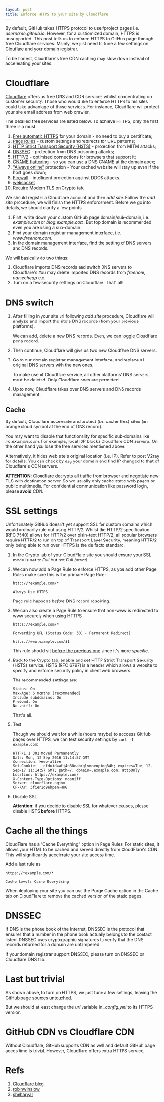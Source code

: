 ```yaml
---
layout: post
title: Enforce HTTPS to your site by Cloudflare
---
```


By default, GitHub takes HTTPS protocol to user/project pages i.e. *username.github.io*. However, for a custiomized domain, HTTPS is unsupported. This post tells us to enforce HTTPS to GitHub page through free Cloudflare services. Mainly, we just need to tune a few settings on Clouflare and your domain registrar.

To be honest, Cloudflare's free CDN caching may slow down instead of accelerating your sites.

# Cloudflare

[Cloudflare](https://www.cloudflare.com) offers us free DNS and CDN services whilist concentrating on customer security. Those who would like to enforce HTTPS to his sites could take advantage of those services. For instance, Cloudflare will protect your site email address from web crawler.

The detailed free services are listed below. To achieve HTTPS, only the first three is a must.

1. [Free automatic HTTPS](https://blog.cloudflare.com/introducing-universal-ssl/) for your domain - no need to buy a certificate;
2. [Page Rules](https://support.cloudflare.com/hc/en-us/articles/200168306-Is-there-a-tutorial-for-Page-Rules-) - custom settings and redirects for URL patterns;
3. [HTTP Strict Transport Security (HSTS)](https://blog.cloudflare.com/enforce-web-policy-with-hypertext-strict-transport-security-hsts/) - protection from MITM attacks;
4. [DNSSEC](https://www.cloudflare.com/dnssec/universal-dnssec/) - protection from DNS poisoning attacks;
5. [HTTP/2](https://www.cloudflare.com/http2/) - optimised connections for browsers that support it;
6. [CNAME flattening](https://blog.cloudflare.com/introducing-cname-flattening-rfc-compliant-cnames-at-a-domains-root/) - so you can use a DNS CNAME at the domain apex;
7. ["Always online"](https://www.cloudflare.com/always-online/) protection - Your cached website will stay up even if the host goes down;
8. [Firewall](https://www.cloudflare.com/features-security/) - intelligent protection against DDOS attacks.
9. [websocket](https://support.cloudflare.com/hc/en-us/articles/200169466-Can-I-use-Cloudflare-with-WebSockets-)
10. Require Modern TLS on Crypto tab.

We should register a Cloudflare account and then *add site*. Follow the *add site* procedure, we will finish the HTTPS enforcement. Before we go into details, we should clarify a few points:

1. First, write down your custom GitHub page domain/sub-domain, i.e. *example.com* or *blog.example.com*. But top domain is recommended even you are using a sub-domain.
2. Find your domain registrar management interface, i.e. *www.freenom.com*.
3. In the domain management interface, find the setting of DNS servers and DNS records.

We will basically do two things:

1. Cloudflare imports DNS records and switch DNS servers to Cloudflare's.You may delete imported DNS records from *freenom*, *namecheap* etc.
2. Turn on a few security settings on Cloudflare. That' all!

# DNS switch

1. After filling in your site url following *add site* procedure, Cloudflare will analyze and import the site's DNS records (from your previous platforms).

   We can add, delete a new DNS records. Even, we can toggle Cloudflare per a record.
2. Then continue, Cloudflare will give us two new Cloudflare DNS servers.
3. Go to our domain registrar management interface, and replace all original DNS servers with the new ones.

   To make use of Cloudflare service, all other platforms' DNS servers must be deleted. Only Cloudflare ones are permitted.
4. Up to now, Cloudflare takes over DNS servers and DNS records management.

## Cache

By default, Cloudflare accelerate and protect (i.e. cache files) sites (an orange cloud symbol at the end of DNS record).

You may want to disable that functionality for specific sub-domains like *irc.example.com*. For example, local ISP blocks Cloudflare CDN servers. On the other hand you lose the free services mentioned above.

Alternatively, it hides web site's original location (i.e. IP). Refer to post V2ray for details. You can check by `dig` your domain and find IP changed to that of Cloudflare's CDN servers.

**ATTENTION**: Cloudflare decrypts all traffic from browser and negotiate new TLS with destination server. So we usually only cache static web pages or public multimedia. For confidential communication like password login, please **avoid** CDN.

# SSL settings

Unfortunately GitHub doesn't yet support SSL for custom domains which would ordinarily rule out using HTTP/2. Whilst the HTTP/2 specification (RFC 7540) allows for HTTP/2 over plain-text HTTP/2, all popular browsers require HTTP/2 to run on top of Transport Layer Security; meaning HTTP/2 only being able to run over HTTPS is the de facto standard.

1. In the Crypto tab of your CloudFlare site you should ensure your SSL mode is set to *Full* but not *Full (strict)*.
2. We can now add a Page Rule to enforce HTTPS, as you add other Page Rules make sure this is the primary Page Rule:

   ```
   http://*example.com/*

   Always Use HTTPS
   ```

   Page rule happens *before* DNS record resolving.
3. We can also create a Page Rule to ensure that non-www is redirected to www securely when using HTTPS:

   ```
   https://example.com/*

   Forwarding URL (Status Code: 301 - Permanent Redirect)

   https://www.example.com/$1
   ```

   This rule should sit [before the previous one](https://support.cloudflare.com/hc/en-us/articles/218411427#overview) since it's more *specific*.
4. Back to the Crypto tab, enable and set HTTP Strict Transport Security (HSTS) service. HSTS (RFC 6797) is a header which allows a website to specify and enforce security policy in client web browsers.

   The recommended settings are:

   ```
   Status: On
   Max-Age: 6 months (recommended)
   Include subdomains: On
   Preload: On
   No-sniff: On
   ```

   That's all.
5. Test

   Though we should wait for a while (hours maybe) to acccess GitHub pages over HTTPS, we can test security settings by `curl -I example.com`:

   ```
   HTTP/1.1 301 Moved Permanently
   Date: Mon, 12 Sep 2016 11:14:57 GMT
   Connection: keep-alive
   Set-Cookie: __cfduid=afj4n38eahdglvmneuptoq84h; expires=Tue, 12-Sep-17 11:14:57 GMT; path=/; domain=.exmaple.com; HttpOnly
   Location: https://example.com/
   X-Content-Type-Options: nosniff
   Server: cloudflare-nginx
   CF-RAY: 3fien1q9ehpen-HKG
   ```

6. Disable SSL

   **Attention**: if you decide to disable SSL for whatever causes, please disable HSTS **before** HTTPS.

# Cache all the things

CloudFlare has a “Cache Everything” option in Page Rules. For static sites, it allows your HTML to be cached and served directly from CloudFlare's CDN. This will significantly accelerate your site access time.

Add a last rule as:

```
https://*example.com/*

Cache Level: Cache Everything
```

When deploying your site you can use the Purge Cache option in the Cache tab on CloudFlare to remove the cached version of the static pages.

# DNSSEC

If DNS is the phone book of the Internet, DNSSEC is the protocol that ensures that a number in the phone book actually belongs to the contact listed. DNSSEC uses cryptographic signatures to verify that the DNS records returned for a domain are untampered.

If your domain registrar support DNSSEC, please turn on DNSSEC on Cloudflare DNS tab.

# Last but trivial

As shown above, to turn on HTTPS, we just tune a few settings, leaving the GitHub page sources untouched.

But we should at least change the *url* variable in *_config.yml* to its HTTPS version.

# GitHub CDN vs Cloudflare CDN

Without Cloudflare, GitHub supports CDN as well and default GitHub page acces time is trivial. However, Cloudflare offers extra HTTPS service.

# Refs

1. [Cloudflare blog](https://blog.cloudflare.com/secure-and-fast-github-pages-with-cloudflare/)
2. [robinwinslow](https://robinwinslow.uk/2016/02/13/free-https-custom-hosting/)
3. [sheharyar](https://sheharyar.me/blog/free-ssl-for-github-pages-with-custom-domains/)

